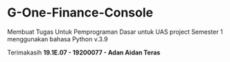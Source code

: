 # G-One-Finance-Console
Membuat Tugas Untuk Pemprograman Dasar untuk UAS project Semester 1 menggunakan bahasa Python v.3.9


Terimakasih
**19.1E.07 - 19200077 - Adan Aidan Teras**
